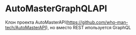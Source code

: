 # AutoMasterGraphQLAPI
Клон проекта AutoMasterAPI(https://github.com/who-man-tech/AutoMasterAPI), но вместо REST ипользуется GraphQL
